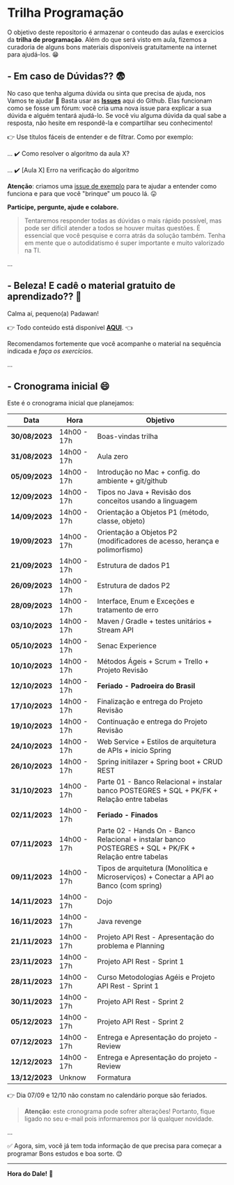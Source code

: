 # Trilha Programação

O objetivo deste repositorio é armazenar o conteudo das aulas e exercicios da **trilha de programação**. Além do que será visto em aula, fizemos a curadoria de alguns bons materiais disponíveis gratuitamente na internet para ajudá-los. :grin:

## - Em caso de Dúvidas?? :fearful:

No caso que tenha alguma dúvida ou sinta que precisa de ajuda, nos Vamos te ajudar :punch: 
Basta usar as **[Issues](https://github.com/SkiereszDiego/Java-Caldeira/issues)** aqui do Github. Elas funcionam como se fosse um fórum: você cria uma nova issue para explicar a sua dúvida e alguém tentará ajudá-lo. Se você viu alguma dúvida da qual sabe a resposta, não hesite em respondê-la e compartilhar seu conhecimento!

:point_right: Use títulos fáceis de entender e de filtrar. Como por exemplo:

... :heavy_check_mark: Como resolver o algoritmo da aula X?

... :heavy_check_mark: [Aula X] Erro na verificação do algoritmo

**Atenção**: criamos uma [issue de exemplo](https://github.com/SkiereszDiego/Java-Caldeira/issues/1) para te ajudar a entender como funciona e para que você "brinque" um pouco lá. :stuck_out_tongue:

**Participe, pergunte, ajude e colabore.**

> Tentaremos responder todas as dúvidas o mais rápido possível, mas pode ser difícil atender a todos se houver muitas questões. É essencial que você pesquise e corra atrás da solução também. Tenha em mente que o autodidatismo é super importante e muito valorizado na TI.

...

## - Beleza! E cadê o material gratuito de aprendizado?? :thinking:

Calma aí, pequeno(a) Padawan!

:point_right: Todo conteúdo está disponível **[AQUI](material.md)**. :point_left:

Recomendamos fortemente que você acompanhe o material na sequência indicada e _faça os exercícios_.

...

## - Cronograma inicial :smile:

Este é o cronograma inicial que planejamos:

| Data | Hora | Objetivo |
| - | - | - |
| **30/08/2023** | 14h00 - 17h | Boas-vindas trilha |
| **31/08/2023** | 14h00 - 17h | Aula zero |
| **05/09/2023** | 14h00 - 17h | Introdução no Mac + config. do ambiente + git/github |
| **12/09/2023** | 14h00 - 17h | Tipos no Java + Revisão dos conceitos usando a linguagem |
| **14/09/2023** | 14h00 - 17h | Orientação a Objetos P1 (método, classe, objeto) |
| **19/09/2023** | 14h00 - 17h | Orientação a Objetos P2 (modificadores de acesso, herança e polimorfismo) |
| **21/09/2023** | 14h00 - 17h | Estrutura de dados P1 |
| **26/09/2023** | 14h00 - 17h | Estrutura de dados P2 |
| **28/09/2023** | 14h00 - 17h | Interface, Enum e Exceções e tratamento de erro |
| **03/10/2023** | 14h00 - 17h | Maven / Gradle + testes unitários + Stream API|
| **05/10/2023** | 14h00 - 17h | Senac Experience |
| **10/10/2023** | 14h00 - 17h | Métodos Ágeis + Scrum + Trello + Projeto Revisão |
| **12/10/2023** | 14h00 - 17h | **Feriado - Padroeira do Brasil** |
| **17/10/2023** | 14h00 - 17h | Finalização e entrega do Projeto Revisão |
| **19/10/2023** | 14h00 - 17h | Continuação e entrega do Projeto Revisão |
| **24/10/2023** | 14h00 - 17h | Web Service + Estilos de arquitetura de APIs + inicio Spring |
| **26/10/2023** | 14h00 - 17h | Spring initilazer + Spring boot + CRUD REST |
| **31/10/2023** | 14h00 - 17h | Parte 01 - Banco Relacional + instalar banco POSTEGRES + SQL + PK/FK + Relação entre tabelas|
| **02/11/2023** | 14h00 - 17h | **Feriado - Finados** |
| **07/11/2023** | 14h00 - 17h | Parte 02 - Hands On - Banco Relacional + instalar banco POSTEGRES + SQL + PK/FK + Relação entre tabelas |
| **09/11/2023** | 14h00 - 17h | Tipos de arquitetura (Monolítica e Microserviços) + Conectar a API ao Banco (com spring)  |
| **14/11/2023** | 14h00 - 17h | Dojo |
| **16/11/2023** | 14h00 - 17h | Java revenge |
| **21/11/2023** | 14h00 - 17h | Projeto API Rest - Apresentação do problema e Planning |
| **23/11/2023** | 14h00 - 17h | Projeto API Rest - Sprint 1 |
| **28/11/2023** | 14h00 - 17h | Curso Metodologias Agéis e Projeto API Rest - Sprint 1  |
| **30/11/2023** | 14h00 - 17h | Projeto API Rest - Sprint 2 | 
| **05/12/2023** | 14h00 - 17h | Projeto API Rest - Sprint 2 |
| **07/12/2023** | 14h00 - 17h | Entrega e Apresentação do projeto - Review |
| **12/12/2023** | 14h00 - 17h | Entrega e Apresentação do projeto - Review |
| **13/12/2023** | Unknow | Formatura |

:point_right: Dia 07/09 e 12/10 não constam no calendário porque são feriados.

> **Atenção**: este cronograma pode sofrer alterações! Portanto, fique ligado no seu e-mail pois informaremos por lá qualquer novidade.

...

:white_check_mark: Agora, sim, você já tem toda informação de que precisa para começar a programar Bons estudos e boa sorte. :blush:

---

**Hora do Dale!** :rocket:
